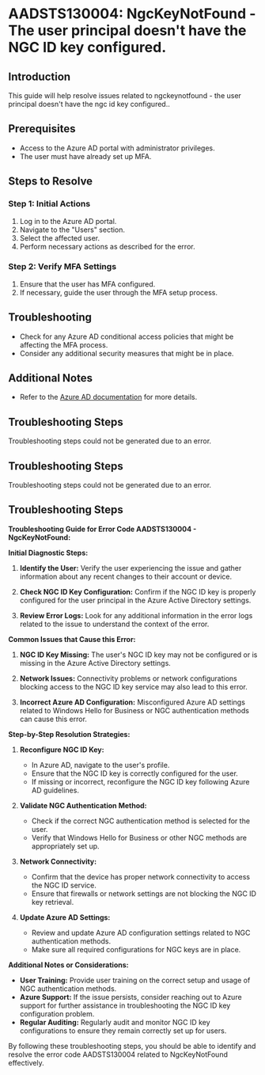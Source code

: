 # AADSTS130004: NgcKeyNotFound - The user principal doesn't have the NGC ID key configured.

## Introduction

This guide will help resolve issues related to ngckeynotfound - the user
principal doesn't have the ngc id key configured..

## Prerequisites

* Access to the Azure AD portal with administrator privileges.
* The user must have already set up MFA.

## Steps to Resolve

### Step 1: Initial Actions

1. Log in to the Azure AD portal.
2. Navigate to the "Users" section.
3. Select the affected user.
4. Perform necessary actions as described for the error.

### Step 2: Verify MFA Settings

1. Ensure that the user has MFA configured.
2. If necessary, guide the user through the MFA setup process.

## Troubleshooting

* Check for any Azure AD conditional access policies that might be affecting the
  MFA process.
* Consider any additional security measures that might be in place.

## Additional Notes

* Refer to the
  [Azure AD documentation](https://learn.microsoft.com/en-us/azure/active-directory/)
  for more details.

## Troubleshooting Steps

Troubleshooting steps could not be generated due to an error.

## Troubleshooting Steps

Troubleshooting steps could not be generated due to an error.

## Troubleshooting Steps

**Troubleshooting Guide for Error Code AADSTS130004 - NgcKeyNotFound:**

**Initial Diagnostic Steps:**

1. **Identify the User:** Verify the user experiencing the issue and gather
   information about any recent changes to their account or device.

2. **Check NGC ID Key Configuration:** Confirm if the NGC ID key is properly
   configured for the user principal in the Azure Active Directory settings.

3. **Review Error Logs:** Look for any additional information in the error logs
   related to the issue to understand the context of the error.

**Common Issues that Cause this Error:**

1. **NGC ID Key Missing:** The user's NGC ID key may not be configured or is
   missing in the Azure Active Directory settings.

2. **Network Issues:** Connectivity problems or network configurations blocking
   access to the NGC ID key service may also lead to this error.

3. **Incorrect Azure AD Configuration:** Misconfigured Azure AD settings related
   to Windows Hello for Business or NGC authentication methods can cause this
   error.

**Step-by-Step Resolution Strategies:**

1. **Reconfigure NGC ID Key:**

   * In Azure AD, navigate to the user's profile.
   * Ensure that the NGC ID key is correctly configured for the user.
   * If missing or incorrect, reconfigure the NGC ID key following Azure AD
     guidelines.

2. **Validate NGC Authentication Method:**

   * Check if the correct NGC authentication method is selected for the user.
   * Verify that Windows Hello for Business or other NGC methods are
     appropriately set up.

3. **Network Connectivity:**

   * Confirm that the device has proper network connectivity to access the NGC
     ID service.
   * Ensure that firewalls or network settings are not blocking the NGC ID key
     retrieval.

4. **Update Azure AD Settings:**
   * Review and update Azure AD configuration settings related to NGC
     authentication methods.
   * Make sure all required configurations for NGC keys are in place.

**Additional Notes or Considerations:**

* **User Training:** Provide user training on the correct setup and usage of NGC
  authentication methods.
* **Azure Support:** If the issue persists, consider reaching out to Azure
  support for further assistance in troubleshooting the NGC ID key configuration
  problem.
* **Regular Auditing:** Regularly audit and monitor NGC ID key configurations to
  ensure they remain correctly set up for users.

By following these troubleshooting steps, you should be able to identify and
resolve the error code AADSTS130004 related to NgcKeyNotFound effectively.
